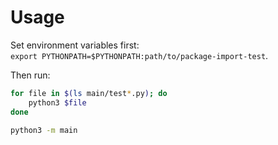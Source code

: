# Usage

Set environment variables first:  
`export PYTHONPATH=$PYTHONPATH:path/to/package-import-test`.

Then run:  
```bash
for file in $(ls main/test*.py); do
    python3 $file
done

python3 -m main
```
